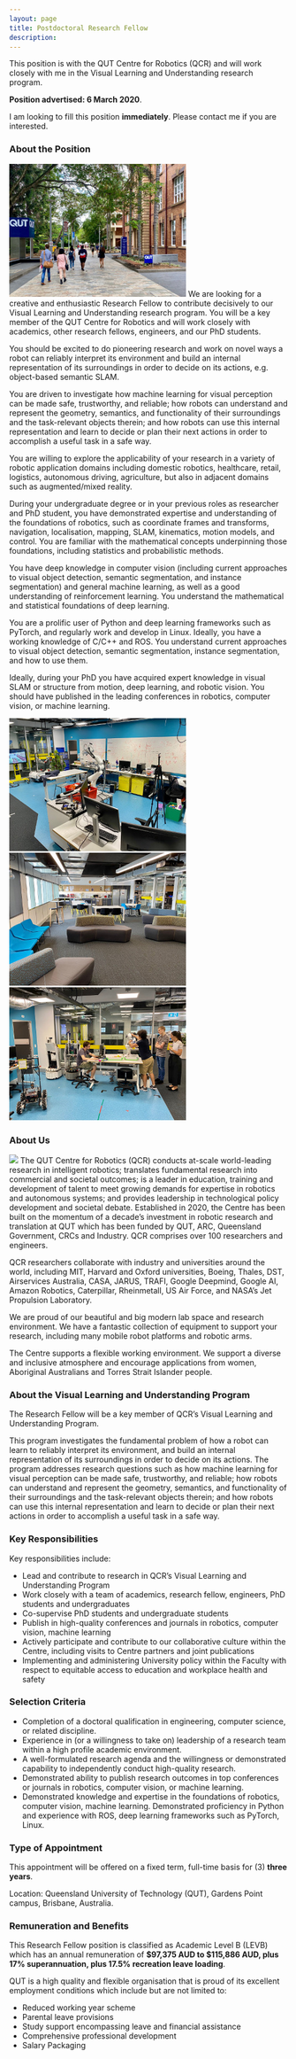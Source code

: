 ```yaml
---
layout: page
title: Postdoctoral Research Fellow
description:
---
```


<!-- ## Postdoctoral Research Fellow -->
This position is with the QUT Centre for Robotics (QCR) and will work closely with me in the Visual Learning and Understanding research program.

**Position advertised: 6 March 2020**.

I am looking to fill this position **immediately**. Please contact me if you are interested.



### About the Position
<img class="col one" src="/assets/img/jobs/campus-1.jpg"/>
We are looking for a creative and enthusiastic Research Fellow to contribute decisively to our Visual Learning and Understanding research program. You will be a key member of the QUT Centre for Robotics and will work closely with academics, other research fellows, engineers, and our PhD students.

You should be excited to do pioneering research and work on novel ways a robot can reliably interpret its environment and build an internal representation of its surroundings in order to decide on its actions, e.g. object-based semantic SLAM.

You are driven to investigate how machine learning for visual perception can be made safe, trustworthy, and reliable; how robots can understand and represent the geometry, semantics, and functionality of their surroundings and the task-relevant objects therein; and how robots can use this internal representation and learn to decide or plan their next actions in order to accomplish a useful task in a safe way.

You are willing to explore the applicability of your research in a variety of robotic application domains including domestic robotics, healthcare, retail, logistics, autonomous driving, agriculture, but also in adjacent domains such as augmented/mixed reality.

During your undergraduate degree or in your previous roles as researcher and PhD student, you have demonstrated expertise and understanding of the foundations of robotics, such as coordinate frames and transforms, navigation, localisation, mapping, SLAM, kinematics, motion models, and control. You are familiar with the mathematical concepts underpinning those foundations, including statistics and probabilistic methods.

You have deep knowledge in computer vision (including current approaches to visual object detection, semantic segmentation, and instance segmentation) and general machine learning, as well as a good understanding of reinforcement learning. You understand the mathematical and statistical foundations of deep learning.

You are a prolific user of Python and deep learning frameworks such as PyTorch, and regularly work and develop in Linux. Ideally, you have a working knowledge of C/C++ and ROS. You understand current approaches to visual object detection, semantic segmentation, instance segmentation, and how to use them.

Ideally, during your PhD you have acquired expert knowledge in visual SLAM or structure from motion, deep learning, and robotic vision. You should have published in the leading conferences in robotics, computer vision, or machine learning.

<div class="img_row">
<img class="col one" src="/assets/img/jobs/S11-1.jpg"/>
<img class="col one" src="/assets/img/jobs/S11-3.jpg"/>
<img class="col one" src="/assets/img/jobs/S11-2.jpg"/>
</div>

### About Us
<img class="col one" src="/assets/img/jobs/S11-4.jpg"/>
The QUT Centre for Robotics (QCR) conducts at-scale world-leading research in intelligent robotics; translates fundamental research into commercial and societal outcomes; is a leader in education, training and development of talent to meet growing demands for expertise in robotics and autonomous systems; and provides leadership in technological policy development and societal debate. Established in 2020, the Centre has been built on the momentum of a decade’s investment in robotic research and translation at QUT which has been funded by QUT, ARC, Queensland Government, CRCs and Industry. QCR comprises over 100 researchers and engineers.

QCR researchers collaborate with industry and universities around the world, including MIT, Harvard and Oxford universities, Boeing, Thales, DST, Airservices Australia, CASA, JARUS, TRAFI, Google Deepmind, Google AI, Amazon Robotics, Caterpillar, Rheinmetall, US Air Force, and NASA’s Jet Propulsion Laboratory.  

We are proud of our beautiful and big modern lab space and research environment. We have a fantastic collection of equipment to support your research, including many mobile robot platforms and robotic arms.

The Centre supports a flexible working environment. We support a diverse and inclusive atmosphere and encourage applications from women, Aboriginal Australians and Torres Strait Islander people.


<!-- <div class="col three caption">
      We are proud of our modern lab space and equipment.
</div> -->



### About the Visual Learning and Understanding Program
The Research Fellow will be a key member of QCR’s Visual Learning and Understanding Program.

This program investigates the fundamental problem of how a robot can learn to reliably interpret its environment, and build an internal representation of its surroundings in order to decide on its actions. The program addresses research questions such as how machine learning for visual perception can be made safe, trustworthy, and reliable; how robots can understand and represent the geometry, semantics, and functionality of their surroundings and the task-relevant objects therein; and how robots can use this internal representation and learn to decide or plan their next actions in order to accomplish a useful task in a safe way.

### Key Responsibilities
Key responsibilities include:
* Lead and contribute to research in QCR’s Visual Learning and Understanding Program
* Work closely with a team of academics, research fellow, engineers, PhD students and undergraduates
* Co-supervise PhD students and undergraduate students
* Publish in high-quality conferences and journals in robotics, computer vision, machine learning
* Actively participate and contribute to our collaborative culture within the Centre, including visits to Centre partners and joint publications
* Implementing and administering University policy within the Faculty with respect to equitable access to education and workplace health and safety

### Selection Criteria
 * Completion of a doctoral qualification in engineering, computer science, or related discipline.
 * Experience in (or a willingness to take on) leadership of a research team within a high profile academic environment.
 * A well-formulated research agenda and the willingness or demonstrated capability to independently conduct high-quality research.
 * Demonstrated ability to publish research outcomes in top conferences or journals in robotics, computer vision, or machine learning.
 * Demonstrated knowledge and expertise in the foundations of robotics, computer vision, machine learning. Demonstrated proficiency in Python and experience with ROS, deep learning frameworks such as PyTorch, Linux.


### Type of Appointment
This appointment will be offered on a fixed term, full-time basis for (3) **three years**.

Location: Queensland University of Technology (QUT), Gardens Point campus, Brisbane, Australia.


### Remuneration and Benefits
This Research Fellow position is classified as Academic Level B (LEVB) which has an annual remuneration of **$97,375 AUD to $115,886 AUD, plus 17% superannuation, plus 17.5% recreation leave loading**.

QUT is a high quality and flexible organisation that is proud of its excellent employment conditions which include but are not limited to:
 * Reduced working year scheme
 * Parental leave provisions
 * Study support encompassing leave and financial assistance
 * Comprehensive professional development
 * Salary Packaging

